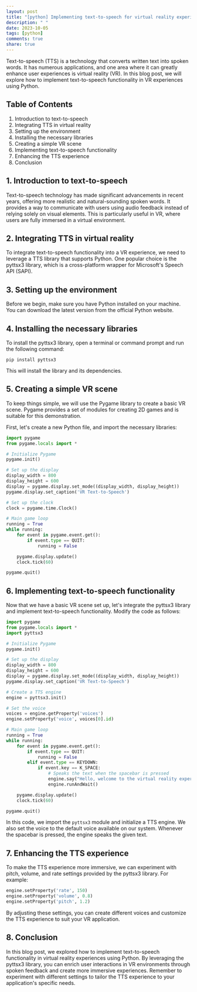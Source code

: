 ```yaml
---
layout: post
title: "[python] Implementing text-to-speech for virtual reality experiences with Python"
description: " "
date: 2023-10-05
tags: [python]
comments: true
share: true
---
```


Text-to-speech (TTS) is a technology that converts written text into spoken words. It has numerous applications, and one area where it can greatly enhance user experiences is virtual reality (VR). In this blog post, we will explore how to implement text-to-speech functionality in VR experiences using Python.

## Table of Contents

1. Introduction to text-to-speech
2. Integrating TTS in virtual reality
3. Setting up the environment
4. Installing the necessary libraries
5. Creating a simple VR scene
6. Implementing text-to-speech functionality
7. Enhancing the TTS experience
8. Conclusion

## 1. Introduction to text-to-speech

Text-to-speech technology has made significant advancements in recent years, offering more realistic and natural-sounding spoken words. It provides a way to communicate with users using audio feedback instead of relying solely on visual elements. This is particularly useful in VR, where users are fully immersed in a virtual environment.

## 2. Integrating TTS in virtual reality

To integrate text-to-speech functionality into a VR experience, we need to leverage a TTS library that supports Python. One popular choice is the pyttsx3 library, which is a cross-platform wrapper for Microsoft's Speech API (SAPI).

## 3. Setting up the environment

Before we begin, make sure you have Python installed on your machine. You can download the latest version from the official Python website.

## 4. Installing the necessary libraries

To install the pyttsx3 library, open a terminal or command prompt and run the following command:

```
pip install pyttsx3
```

This will install the library and its dependencies.

## 5. Creating a simple VR scene

To keep things simple, we will use the Pygame library to create a basic VR scene. Pygame provides a set of modules for creating 2D games and is suitable for this demonstration.

First, let's create a new Python file, and import the necessary libraries:

```python
import pygame
from pygame.locals import *

# Initialize Pygame
pygame.init()

# Set up the display
display_width = 800
display_height = 600
display = pygame.display.set_mode((display_width, display_height))
pygame.display.set_caption('VR Text-to-Speech')

# Set up the clock
clock = pygame.time.Clock()

# Main game loop
running = True
while running:
    for event in pygame.event.get():
        if event.type == QUIT:
            running = False

    pygame.display.update()
    clock.tick(60)

pygame.quit()
```

## 6. Implementing text-to-speech functionality

Now that we have a basic VR scene set up, let's integrate the pyttsx3 library and implement text-to-speech functionality. Modify the code as follows:

```python
import pygame
from pygame.locals import *
import pyttsx3

# Initialize Pygame
pygame.init()

# Set up the display
display_width = 800
display_height = 600
display = pygame.display.set_mode((display_width, display_height))
pygame.display.set_caption('VR Text-to-Speech')

# Create a TTS engine
engine = pyttsx3.init()

# Set the voice
voices = engine.getProperty('voices')
engine.setProperty('voice', voices[0].id)

# Main game loop
running = True
while running:
    for event in pygame.event.get():
        if event.type == QUIT:
            running = False
        elif event.type == KEYDOWN:
            if event.key == K_SPACE:
                # Speaks the text when the spacebar is pressed
                engine.say("Hello, welcome to the virtual reality experience!")
                engine.runAndWait()

    pygame.display.update()
    clock.tick(60)

pygame.quit()
```

In this code, we import the `pyttsx3` module and initialize a TTS engine. We also set the voice to the default voice available on our system. Whenever the spacebar is pressed, the engine speaks the given text.

## 7. Enhancing the TTS experience

To make the TTS experience more immersive, we can experiment with pitch, volume, and rate settings provided by the pyttsx3 library. For example:

```python
engine.setProperty('rate', 150)
engine.setProperty('volume', 0.8)
engine.setProperty('pitch', 1.2)
```

By adjusting these settings, you can create different voices and customize the TTS experience to suit your VR application.

## 8. Conclusion

In this blog post, we explored how to implement text-to-speech functionality in virtual reality experiences using Python. By leveraging the pyttsx3 library, you can enrich user interactions in VR environments through spoken feedback and create more immersive experiences. Remember to experiment with different settings to tailor the TTS experience to your application's specific needs.